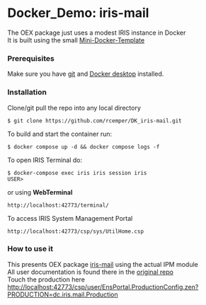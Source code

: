 # Docker_Demo: iris-mail
The OEX package just uses a modest IRIS instance in Docker     
It is built using the small [Mini-Docker-Template](https://github.com/rcemper/mini-docker)    
### Prerequisites
Make sure you have [git](https://git-scm.com/book/en/v2/Getting-Started-Installing-Git) and [Docker desktop](https://www.docker.com/products/docker-desktop) installed.
### Installation
Clone/git pull the repo into any local directory
```
$ git clone https://github.com/rcemper/DK_iris-mail.git
```
To build and start the container run:
```
$ docker compose up -d && docker compose logs -f
```
To open IRIS Terminal do:
```
$ docker-compose exec iris iris session iris
USER>
```
or using **WebTerminal**
```
http://localhost:42773/terminal/
```
To access IRIS System Management Portal
```
http://localhost:42773/csp/sys/UtilHome.csp
```
### How to use it
This presents OEX package [iris-mail](https://openexchange.intersystems.com/package/iris-mail) using the actual IPM module    
All user documentation is found there in the [original repo](https://github.com/oliverwilms/iris-mail/blob/main/README.md)  
Touch the production here [http://localhost:42773/csp/user/EnsPortal.ProductionConfig.zen?PRODUCTION=dc.iris.mail.Production](http://localhost:42773/csp/user/EnsPortal.ProductionConfig.zen?PRODUCTION=dc.iris.mail.Production)
